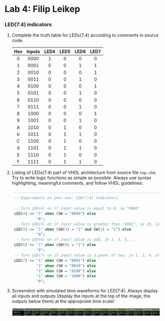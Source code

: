 # Lab 4: Filip Leikep

### LED(7:4) indicators

1. Complete the truth table for LEDs(7:4) according to comments in source code.

   | **Hex** | **Inputs** | **LED4** | **LED5** | **LED6** | **LED7** |
   | :-: | :-: | :-: | :-: | :-: | :-: |
   | 0 | 0000 | 1 | 0 | 0 | 0 |
   | 1 | 0001 | 0 | 0 | 1 | 1 |
   | 2 | 0010 | 0 | 0 | 0 | 1 |
   | 3 | 0011 | 0 | 0 | 1 | 0 |
   | 4 | 0100 | 0 | 0 | 0 | 1 |
   | 5 | 0101 | 0 | 0 | 1 | 0 |
   | 6 | 0110 | 0 | 0 | 0 | 0 |
   | 7 | 0111 | 0 | 0 | 1 | 0 |
   | 8 | 1000 | 0 | 0 | 0 | 1 |
   | 9 | 1001 | 0 | 0 | 1 | 0 |
   | A | 1010 | 0 | 1 | 0 | 0 |
   | b | 1011 | 0 | 1 | 1 | 0 |
   | C | 1100 | 0 | 1 | 0 | 0 |
   | d | 1101 | 0 | 1 | 1 | 0 |
   | E | 1110 | 0 | 1 | 0 | 0 |
   | F | 1111 | 0 | 1 | 1 | 0 |

2. Listing of LEDs(7:4) part of VHDL architecture from source file `top.vhd`. Try to write logic functions as simple as possible. Always use syntax highlighting, meaningful comments, and follow VHDL guidelines:

   ```vhdl
	--------------------------------------------------------------------
	-- Experiments on your own: LED(7:4) indicators

	-- Turn LED(4) on if input value is equal to 0, ie "0000"
	LED(4) <= "1" when (SW = "0000") else
              "0";
	-- Turn LED(5) on if input value is greater than "1001", ie 10, 11, 12, ...
	LED(5) <= "1" when (SW(3) = "1" and SW(1) = "1") else
              "0";
	-- Turn LED(6) on if input value is odd, ie 1, 3, 5, ...
	LED(6) <= "1" when (SW(0) = "1") else
              "0";
	-- Turn LED(7) on if input value is a power of two, ie 1, 2, 4, or 8
	LED(7) <= "1" when (SW = "0001") else
              "1" when (SW = "0010") else
              "1" when (SW = "0100") else
              "1" when (SW = "1000") else
              "0";
   ```

3. Screenshot with simulated time waveforms for LED(7:4). Always display all inputs and outputs (display the inputs at the top of the image, the outputs below them) at the appropriate time scale!

   ![Prubehy](prubehy.png)
